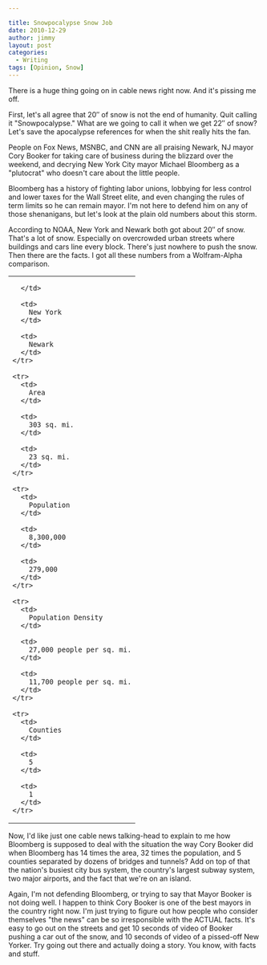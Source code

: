 ```yaml
---

title: Snowpocalypse Snow Job
date: 2010-12-29
author: jimmy
layout: post
categories:
  - Writing
tags: [Opinion, Snow]
---
```


  <p>
     
  </p>
  
  <p>
    There is a huge thing going on in cable news right now.  And it's pissing me off.
  </p>
  
  <p>
    First, let's all agree that 20&#8243; of snow is not the end of humanity.  Quit calling it "Snowpocalypse."  What are we going to call it when we get 22&#8243; of snow? Let's save the apocalypse references for when the shit really hits the fan.
  </p>
  
  <p>
    People on Fox News, MSNBC, and CNN are all praising Newark, NJ mayor Cory Booker for taking care of business during the blizzard over the weekend, and decrying New York City mayor Michael Bloomberg as a "plutocrat" who doesn't care about the little people.
  </p>
  
  <p>
    Bloomberg has a history of fighting labor unions, lobbying for less control and lower taxes for the Wall Street elite, and even changing the rules of term limits so he can remain mayor.  I'm not here to defend him on any of those shenanigans, but let's look at the plain old numbers about this storm.
  </p>
  
  <p>
    According to NOAA, New York and Newark both got about 20&#8243; of snow.  That's a lot of snow.  Especially on overcrowded urban streets where buildings and cars line every block.  There's just nowhere to push the snow.  Then there are the facts.  I got all these numbers from a Wolfram-Alpha comparison.
  </p>
  
  <p>
     
  </p>
  
  <table>
    <tr>
      <td>
         
      </td>
      
      <td>
        New York
      </td>
      
      <td>
        Newark
      </td>
    </tr>
    
    <tr>
      <td>
        Area
      </td>
      
      <td>
        303 sq. mi.
      </td>
      
      <td>
        23 sq. mi.
      </td>
    </tr>
    
    <tr>
      <td>
        Population
      </td>
      
      <td>
        8,300,000
      </td>
      
      <td>
        279,000
      </td>
    </tr>
    
    <tr>
      <td>
        Population Density
      </td>
      
      <td>
        27,000 people per sq. mi.
      </td>
      
      <td>
        11,700 people per sq. mi.
      </td>
    </tr>
    
    <tr>
      <td>
        Counties
      </td>
      
      <td>
        5
      </td>
      
      <td>
        1
      </td>
    </tr>
  </table>
  
  <p>
     
  </p>
  
  <p>
    Now, I'd like just one cable news talking-head to explain to me how Bloomberg is supposed to deal with the situation the way Cory Booker did when Bloomberg has 14 times the area, 32 times the population, and 5 counties separated by dozens of bridges and tunnels?  Add on top of that the nation's busiest city bus system, the country's largest subway system, two major airports, and the fact that we're on an island.
  </p>
  
  <p>
    Again, I'm not defending Bloomberg, or trying to say that Mayor Booker is not doing well.  I happen to think Cory Booker is one of the best mayors in the country right now.  I'm just trying to figure out how people who consider themselves "the news" can be so irresponsible with the ACTUAL facts.  It's easy to go out on the streets and get 10 seconds of video of Booker pushing a car out of the snow, and 10 seconds of video of a pissed-off New Yorker.  Try going out there and actually doing a story.  You know, with facts and stuff.
  </p>
